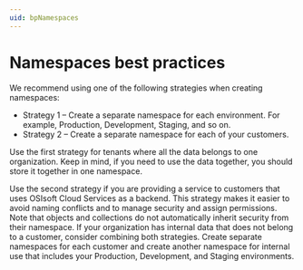 ```yaml
---
uid: bpNamespaces
---
```


# Namespaces best practices

We recommend using one of the following strategies when creating namespaces:

- Strategy 1 &ndash; Create a separate namespace for each environment. For example, Production, Development, Staging, and so on.
- Strategy 2 &ndash; Create a separate namespace for each of your customers.

Use the first strategy for tenants where all the data belongs to one organization. Keep in mind, if you need to use the data together, you should store it together in one namespace.

Use the second strategy if you are providing a service to customers that uses OSIsoft Cloud Services as a backend. This strategy makes it easier to avoid naming conflicts and to manage security and assign permissions. Note that objects and collections do not automatically inherit security from their namespace. If your organization has internal data that does not belong to a customer, consider combining both strategies. Create separate namespaces for each customer and create another namespace for internal use that includes your Production, Development, and Staging environments.
